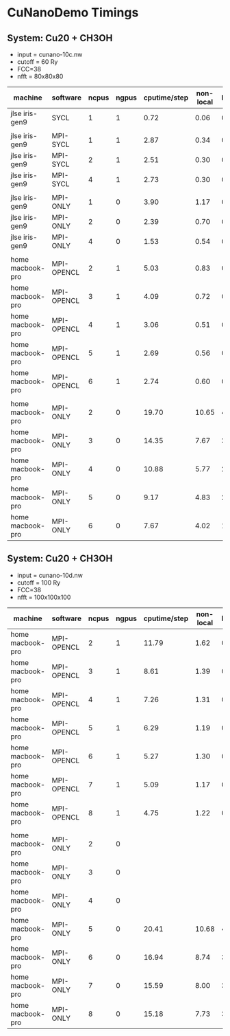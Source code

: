 # CuNanoDemo Timings

## System: Cu20 + CH3OH
 - input = cunano-10c.nw
 - cutoff = 60 Ry
 - FCC=38
 - nfft = 80x80x80

|machine          | software   | ncpus | ngpus | cputime/step | non-local | lagrange | fft  |
|-----------------|------------|-------|-------|--------------|-----------|----------|------|
|jlse iris-gen9   |     SYCL   | 1     | 1     | 0.72         | 0.06      | 0.05     | 0.40 |
|                 |            |       |       |              |           |          |      |
|jlse iris-gen9   | MPI-SYCL   | 1     | 1     | 2.87         | 0.34      | 0.26     | 2.21 |
|jlse iris-gen9   | MPI-SYCL   | 2     | 1     | 2.51         | 0.30      | 0.24     | 1.84 |
|jlse iris-gen9   | MPI-SYCL   | 4     | 1     | 2.73         | 0.30      | 0.24     | 2.01 |
|                 |            |       |       |              |           |          |      |
|jlse iris-gen9   | MPI-ONLY   | 1     | 0     | 3.90         | 1.17      | 0.65     | 1.72 |
|jlse iris-gen9   | MPI-ONLY   | 2     | 0     | 2.39         | 0.70      | 0.41     | 1.01 |
|jlse iris-gen9   | MPI-ONLY   | 4     | 0     | 1.53         | 0.54      | 0.34     | 0.48 |
|                 |            |       |       |              |           |          |      |
|home macbook-pro | MPI-OPENCL | 2     | 1     | 5.03         | 0.83      | 0.46     | 3.05 |
|home macbook-pro | MPI-OPENCL | 3     | 1     | 4.09         | 0.72      | 0.53     | 2.33 |
|home macbook-pro | MPI-OPENCL | 4     | 1     | 3.06         | 0.51      | 0.36     | 1.71 |
|home macbook-pro | MPI-OPENCL | 5     | 1     | 2.69         | 0.56      | 0.39     | 1.47 |
|home macbook-pro | MPI-OPENCL | 6     | 1     | 2.74         | 0.60      | 0.50     | 1.38 |
|                 |            |       |       |              |           |          |      |
|home macbook-pro | MPI-ONLY   | 2     | 0     | 19.70        | 10.65     | 4.52     | 3.15 |
|home macbook-pro | MPI-ONLY   | 3     | 0     | 14.35        | 7.67      | 3.35     | 2.30 |
|home macbook-pro | MPI-ONLY   | 4     | 0     | 10.88        | 5.77      | 2.53     | 1.73 |
|home macbook-pro | MPI-ONLY   | 5     | 0     | 9.17         | 4.83      | 2.13     | 1.51 |
|home macbook-pro | MPI-ONLY   | 6     | 0     | 7.67         | 4.02      | 1.77     | 1.25 |


## System: Cu20 + CH3OH
 - input = cunano-10d.nw
 - cutoff = 100 Ry
 - FCC=38
 - nfft = 100x100x100
 
 |machine         | software   | ncpus | ngpus | cputime/step | non-local | lagrange | fft  |
|-----------------|------------|-------|-------|--------------|-----------|----------|------|
|home macbook-pro | MPI-OPENCL | 2     | 1     | 11.79        | 1.62      | 0.95     | 7.45 |
|home macbook-pro | MPI-OPENCL | 3     | 1     | 8.61         | 1.39      | 0.91     | 5.24 |
|home macbook-pro | MPI-OPENCL | 4     | 1     | 7.26         | 1.31      | 0.81     | 4.31 |
|home macbook-pro | MPI-OPENCL | 5     | 1     | 6.29         | 1.19      | 0.73     | 3.60 |
|home macbook-pro | MPI-OPENCL | 6     | 1     | 5.27         | 1.30      | 0.70     | 3.07 |
|home macbook-pro | MPI-OPENCL | 7     | 1     | 5.09         | 1.17      | 0.72     | 2.79 |
|home macbook-pro | MPI-OPENCL | 8     | 1     | 4.75         | 1.22      | 0.78     | 2.64 |
|                 |            |       |       |              |           |          |      |
|home macbook-pro | MPI-ONLY   | 2     | 0     |         |      |      |  |
|home macbook-pro | MPI-ONLY   | 3     | 0     |         |       |      |  |
|home macbook-pro | MPI-ONLY   | 4     | 0     |         |       |      |  |
|home macbook-pro | MPI-ONLY   | 5     | 0     | 20.41         | 10.68     | 4.58     | 3.61 |
|home macbook-pro | MPI-ONLY   | 6     | 0     | 16.94         | 8.74      | 3.72     | 3.08 |
|home macbook-pro | MPI-ONLY   | 7     | 0     | 15.59         | 8.00      | 3.44     | 2.87 |
|home macbook-pro | MPI-ONLY   | 8     | 0     | 15.18         | 7.73      | 3.33     | 2.85 |

 
 
